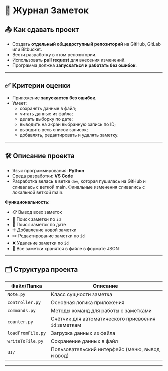 # 📒 Журнал Заметок

## 📤 Как сдавать проект

- Создать **отдельный общедоступный репозиторий** на GitHub, GitLab или Bitbucket.
- Вести разработку в этом репозитории.
- Использовать **pull request** для внесения изменений.
- Программа должна **запускаться и работать без ошибок**.

---

## ✅ Критерии оценки

- Приложение **запускается без ошибок**.
- Умеет:
  - сохранять данные в файл;
  - читать данные из файла;
  - делать выборку по дате;
  - выводить на экран выбранную запись по ID;
  - выводить весь список записок;
  - добавлять, редактировать и удалять заметку.

---

## 🛠️ Описание проекта

- Язык программирования: **Python**
- Среда разработки: **VS Code**
- Разработка велась в ветке `dev`, которая пушилась на GitHub и сливалась с веткой main. Финальные изменения сливались с локальной веткой main.

**Функциональность:**
- 📋 Вывод всех заметок
- 🔎 Поиск заметки по `id`
- 📅 Поиск заметок по дате
- ➕ Добавление новой заметки
- ✏️ Редактирование заметки по `id`
- ❌ Удаление заметки по `id`
- 💾 Все заметки хранятся в файле в формате JSON

---

## 🗂️ Структура проекта

| Файл/Папка           | Описание |
|----------------------|----------|
| `Note.py`            | Класс сущности заметка |
| `controller.py`      | Основная логика приложения |
| `commands.py`        | Методы команд для работы с заметками |
| `counter.py`         | Счётчик для автоматического присвоения `id` заметкам |
| `loadFromFile.py`    | Загрузка данных из файла |
| `writeToFile.py`     | Сохранение данных в файл |
| `UI/`                | Пользовательский интерфейс (меню, вывод и ввод) |

---